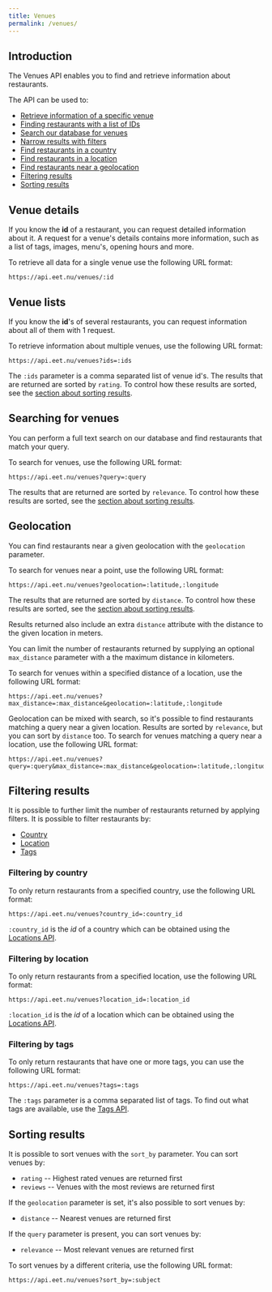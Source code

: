 ```yaml
---
title: Venues
permalink: /venues/
---
```


## Introduction

The Venues API enables you to find and retrieve information about restaurants.

The API can be used to:

 * [Retrieve information of a specific venue](#venue-details)
 * [Finding restaurants with a list of IDs](#venue-lists)
 * [Search our database for venues](#searching-for-venues)
 * [Narrow results with filters](#filtering-results)
 * [Find restaurants in a country](#filtering-by-country)
 * [Find restaurants in a location](#filtering-by-location)
 * [Find restaurants near a geolocation](#geolocation)
 * [Filtering results](#filtering-results)
 * [Sorting results](#sorting-results)

## Venue details

If you know the **id** of a restaurant, you can request detailed information about it. A request for a venue's details contains more information, such as a list of tags, images, menu's, opening hours and more.

To retrieve all data for a single venue use the following URL format:

    https://api.eet.nu/venues/:id

## Venue lists

If you know the **id**'s of several restaurants, you can request information about all of them with 1 request.

To retrieve information about multiple venues, use the following URL format:

    https://api.eet.nu/venues?ids=:ids

The `:ids` parameter is a comma separated list of venue id's. The results that are returned are sorted by `rating`. To control how these results are sorted, see the [section about sorting results](#sorting_results).

## Searching for venues

You can perform a full text search on our database and find restaurants that match your query.

To search for venues, use the following URL format:

    https://api.eet.nu/venues?query=:query

The results that are returned are sorted by `relevance`. To control how these results are sorted, see the [section about sorting results](#sorting_results).

## Geolocation

You can find restaurants near a given geolocation with the `geolocation` parameter.

To search for venues near a point, use the following URL format:

    https://api.eet.nu/venues?geolocation=:latitude,:longitude

The results that are returned are sorted by `distance`. To control how these results are sorted, see the [section about sorting results](#sorting_results).

Results returned also include an extra `distance` attribute with the distance to the given location in meters.

You can limit the number of restaurants returned by supplying an optional `max_distance` parameter with a the maximum distance in kilometers. 

To search for venues within a specified distance of a location, use the following URL format:

    https://api.eet.nu/venues?max_distance=:max_distance&geolocation=:latitude,:longitude

Geolocation can be mixed with search, so it's possible to find restaurants matching a query near a given location. Results are sorted by `relevance`, but you can sort by `distance` too. To search for venues matching a query near a location, use the following URL format:

    https://api.eet.nu/venues?query=:query&max_distance=:max_distance&geolocation=:latitude,:longitude

## Filtering results

It is possible to further limit the number of restaurants returned by applying filters. It is possible to filter restaurants by:

 * [Country](#filtering_by_country)
 * [Location](#filtering_by_location)
 * [Tags](#filtering_by_tags)

### Filtering by country

To only return restaurants from a specified country, use the following URL format:

    https://api.eet.nu/venues?country_id=:country_id

`:country_id` is the *id* of a country which can be obtained using the [Locations API].

### Filtering by location

To only return restaurants from a specified location, use the following URL format:

    https://api.eet.nu/venues?location_id=:location_id

`:location_id` is the *id* of a location which can be obtained using the [Locations API].

### Filtering by tags

To only return restaurants that have one or more tags, you can use the following URL format:

    https://api.eet.nu/venues?tags=:tags

The `:tags` parameter is a comma separated list of tags. To find out what tags are available, use the [Tags API].

## Sorting results

It is possible to sort venues with the `sort_by` parameter. You can sort venues by:

 * `rating` -- Highest rated venues are returned first
 * `reviews` -- Venues with the most reviews are returned first

If the `geolocation` parameter is set, it's also possible to sort venues by:

 * `distance` -- Nearest venues are returned first

If the `query` parameter is present, you can sort venues by:

 * `relevance` -- Most relevant venues are returned first

To sort venues by a different criteria, use the following URL format:

    https://api.eet.nu/venues?sort_by=:subject

[Locations API]: /locations "Locations API"
[Tags API]: /tags "Tags API"
